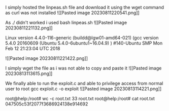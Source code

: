 I simply hosted the linpeas.sh file and download it using the wget command as curl was not installed
![[Pasted image 20230811220541.png]]

As ./ didn't worked i used bash linpeas.sh
![[Pasted image 20230811221132.png]]

Linux version 4.4.0-116-generic (buildd@lgw01-amd64-021) (gcc version 5.4.0 20160609 (Ubuntu 5.4.0-6ubuntu1~16.04.9) ) #140-Ubuntu SMP Mon Feb 12 21:23:04 UTC 2018

![[Pasted image 20230811221422.png]]

I simply wget the file as i was not able to copy and paste it
![[Pasted image 20230813113615.png]]

We finally able to run the exploit.c and able to privilege access from normal user to root
gcc exploit.c -o exploit
![[Pasted image 20230813114221.png]]

root@help:/root# wc -c root.txt 
33 root.txt
root@help:/root# cat root.txt 
047505c53f2077f3686924138e914692
